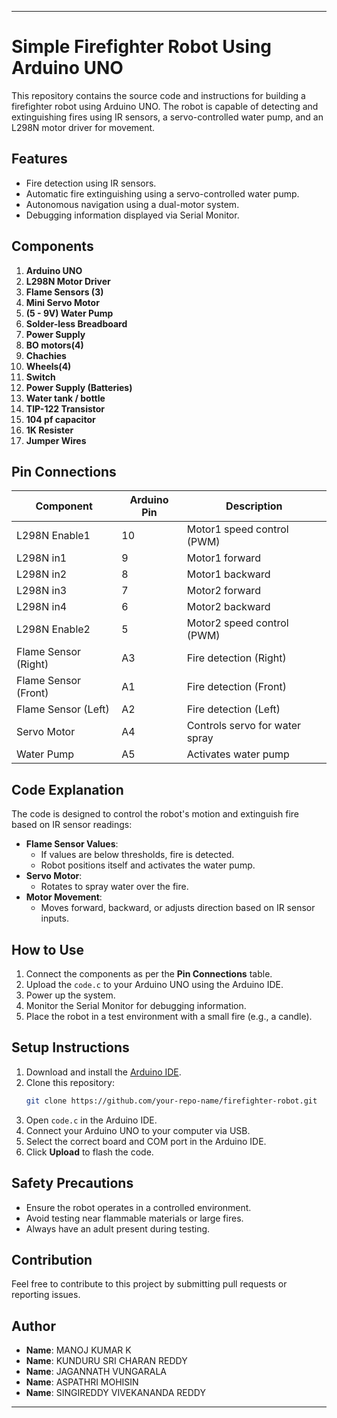 
---

# Simple Firefighter Robot Using Arduino UNO  

This repository contains the source code and instructions for building a firefighter robot using Arduino UNO. The robot is capable of detecting and extinguishing fires using IR sensors, a servo-controlled water pump, and an L298N motor driver for movement.

## Features  
- Fire detection using IR sensors.  
- Automatic fire extinguishing using a servo-controlled water pump.  
- Autonomous navigation using a dual-motor system.  
- Debugging information displayed via Serial Monitor.  

## Components  
1. **Arduino UNO**  
2. **L298N Motor Driver**  
3. **Flame Sensors (3)**  
4. **Mini Servo Motor**  
5. **(5 - 9V) Water Pump**
6. **Solder-less Breadboard**
7. **Power Supply**
8. **BO motors(4)**
9. **Chachies**
10. **Wheels(4)**
11. **Switch**
12. **Power Supply (Batteries)**
13. **Water tank / bottle**
14. **TIP-122 Transistor**
15. **104 pf capacitor**
16. **1K Resister**
17. **Jumper Wires**

## Pin Connections  

| **Component**         | **Arduino Pin** | **Description**              |  
|-----------------------|----------------|-----------------------------|  
| L298N Enable1         | 10             | Motor1 speed control (PWM)  |  
| L298N in1             | 9              | Motor1 forward              |  
| L298N in2             | 8              | Motor1 backward             |  
| L298N in3             | 7              | Motor2 forward              |  
| L298N in4             | 6              | Motor2 backward             |  
| L298N Enable2         | 5              | Motor2 speed control (PWM)  |  
| Flame Sensor (Right)     | A3             | Fire detection (Right)      |  
| Flame Sensor (Front)     | A1             | Fire detection (Front)      |  
| Flame Sensor (Left)      | A2             | Fire detection (Left)       |  
| Servo Motor           | A4             | Controls servo for water spray |  
| Water Pump            | A5             | Activates water pump        |  

## Code Explanation  
The code is designed to control the robot's motion and extinguish fire based on IR sensor readings:  
- **Flame Sensor Values**:  
  - If values are below thresholds, fire is detected.  
  - Robot positions itself and activates the water pump.  
- **Servo Motor**:  
  - Rotates to spray water over the fire.  
- **Motor Movement**:  
  - Moves forward, backward, or adjusts direction based on IR sensor inputs.  

## How to Use  
1. Connect the components as per the **Pin Connections** table.  
2. Upload the `code.c` to your Arduino UNO using the Arduino IDE.  
3. Power up the system.  
4. Monitor the Serial Monitor for debugging information.  
5. Place the robot in a test environment with a small fire (e.g., a candle).  

## Setup Instructions  
1. Download and install the [Arduino IDE](https://www.arduino.cc/en/software).  
2. Clone this repository:  
   ```bash  
   git clone https://github.com/your-repo-name/firefighter-robot.git  
   ```  
3. Open `code.c` in the Arduino IDE.  
4. Connect your Arduino UNO to your computer via USB.  
5. Select the correct board and COM port in the Arduino IDE.  
6. Click **Upload** to flash the code.  

## Safety Precautions  
- Ensure the robot operates in a controlled environment.  
- Avoid testing near flammable materials or large fires.  
- Always have an adult present during testing.

## Contribution  
Feel free to contribute to this project by submitting pull requests or reporting issues.  

## Author  
- **Name**: MANOJ KUMAR K
- **Name**: KUNDURU SRI CHARAN REDDY
- **Name**: JAGANNATH VUNGARALA
- **Name**: ASPATHRI MOHISIN
- **Name**: SINGIREDDY VIVEKANANDA REDDY
  

---
